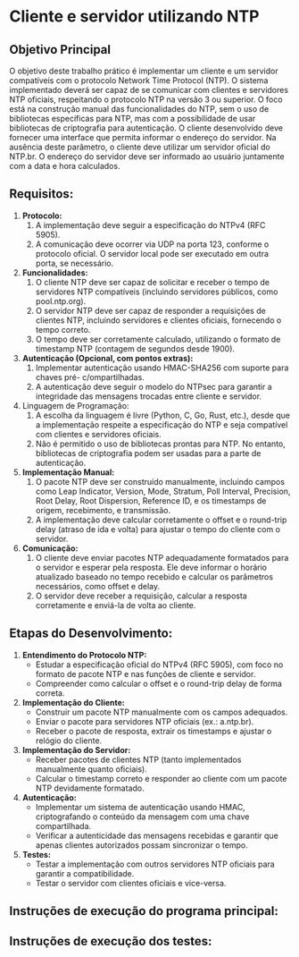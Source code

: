 # **Cliente e servidor utilizando NTP**

## Objetivo Principal
O objetivo deste trabalho prático é implementar um cliente e um servidor compatíveis com o
protocolo Network Time Protocol (NTP). O sistema implementado deverá ser capaz de se
comunicar com clientes e servidores NTP oficiais, respeitando o protocolo NTP na versão 3 ou
superior. O foco está na construção manual das funcionalidades do NTP, sem o uso de bibliotecas
específicas para NTP, mas com a possibilidade de usar bibliotecas de criptografia para autenticação.
O cliente desenvolvido deve fornecer uma interface que permita informar o endereço do servidor.
Na ausência deste parâmetro, o cliente deve utilizar um servidor oficial do NTP.br. O endereço do
servidor deve ser informado ao usuário juntamente com a data e hora calculados.

## Requisitos:
1. **Protocolo:**   
   1. A implementação deve seguir a especificação do NTPv4 (RFC 5905).
   2. A comunicação deve ocorrer via UDP na porta 123, conforme o protocolo oficial. O
servidor local pode ser executado em outra porta, se necessário.
2. **Funcionalidades:**
   1. O cliente NTP deve ser capaz de solicitar e receber o tempo de servidores NTP
compatíveis (incluindo servidores públicos, como pool.ntp.org).
   1. O servidor NTP deve ser capaz de responder a requisições de clientes NTP,
incluindo servidores e clientes oficiais, fornecendo o tempo correto.
   1. O tempo deve ser corretamente calculado, utilizando o formato de timestamp NTP
(contagem de segundos desde 1900).
3. **Autenticação (Opcional, com pontos extras):**
   1. Implementar autenticação usando HMAC-SHA256 com suporte para chaves pré-
c/ompartilhadas.
   2. A autenticação deve seguir o modelo do NTPsec para garantir a integridade das
mensagens trocadas entre cliente e servidor.
4. Linguagem de Programação:
   1. A escolha da linguagem é livre (Python, C, Go, Rust, etc.), desde que a implementação respeite a especificação do NTP e seja compatível com clientes e servidores oficiais.
   2. Não é permitido o uso de bibliotecas prontas para NTP. No entanto, bibliotecas de criptografia podem ser usadas para a parte de autenticação.
5. **Implementação Manual:**
   1. O pacote NTP deve ser construído manualmente, incluindo campos como Leap Indicator, Version, Mode, Stratum, Poll Interval, Precision, Root Delay, Root Dispersion, Reference ID, e os timestamps de origem, recebimento, e transmissão.
   2. A implementação deve calcular corretamente o offset e o round-trip delay (atraso de ida e volta) para ajustar o tempo do cliente com o servidor.
6. **Comunicação:**
   1. O cliente deve enviar pacotes NTP adequadamente formatados para o servidor e esperar pela resposta. Ele deve informar o horário atualizado baseado no tempo recebido e calcular os parâmetros necessários, como offset e delay.
   2. O servidor deve receber a requisição, calcular a resposta corretamente e enviá-la de volta ao cliente.
   
## Etapas do Desenvolvimento:
1. **Entendimento do Protocolo NTP:**   
      - Estudar a especificação oficial do NTPv4 (RFC 5905), com foco no formato de
pacote NTP e nas funções de cliente e servidor.
      - Compreender como calcular o offset e o round-trip delay de forma correta.
2. **Implementação do Cliente:**
      - Construir um pacote NTP manualmente com os campos adequados. 
      - Enviar o pacote para servidores NTP oficiais (ex.: a.ntp.br).
      - Receber o pacote de resposta, extrair os timestamps e ajustar o relógio do cliente.
3. **Implementação do Servidor:**
      - Receber pacotes de clientes NTP (tanto implementados manualmente quanto
oficiais).
      - Calcular o timestamp correto e responder ao cliente com um pacote NTP
devidamente formatado. 
4. **Autenticação:**
      - Implementar um sistema de autenticação usando HMAC, criptografando o conteúdo
da mensagem com uma chave compartilhada.
      - Verificar a autenticidade das mensagens recebidas e garantir que apenas clientes
autorizados possam sincronizar o tempo.
5. **Testes:**
      - Testar a implementação com outros servidores NTP oficiais para garantir a
compatibilidade. 
      - Testar o servidor com clientes oficiais e vice-versa.

## Instruções de execução do programa principal:

## Instruções de execução dos testes:
